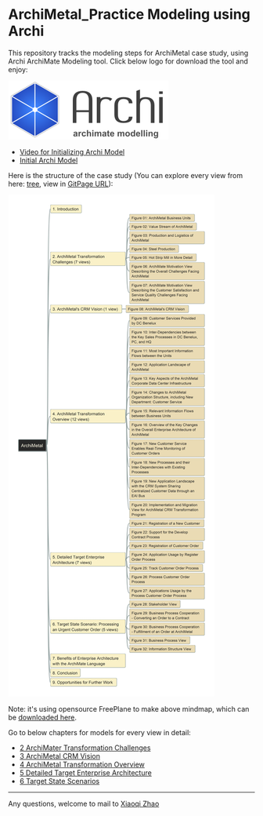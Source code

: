 # ArchiMetal_Practice Modeling using Archi
 
 This repository tracks the modeling steps for ArchiMetal case study, using Archi ArchiMate Modeling tool. Click below logo for download the tool and enjoy:

[![Archi_Logo](./img/Archi_Logo.png)](https://www.archimatetool.com/download/)

- [Video for Initializing Archi Model](https://youtu.be/8zRQ65DApk8)
- [Initial Archi Model](./initial_model.archimate)

Here is the structure of the case study (You can explore every view from here: [tree](./ArchiMetal-Views-Structure.html), view in [GitPage URL](https://yasenstar.github.io/ArchiMetal_Practice/)):

![file structure](img/ArchiMetal-Views-Structure.jpg)

Note: it's using opensource FreePlane to make above mindmap, which can be [downloaded here](https://sourceforge.net/projects/freeplane/).

Go to below chapters for models for every view in detail:

- [2 ArchiMater Transformation Challenges](2_ArchiMetal_Transformation_Challenges.md)
- [3 ArchiMetal CRM Vision](./3_ArchiMetal_CRM_Vision.md)
- [4 ArchiMetal Transformation Overview](./4_ArchiMetal_Transformation_Overview.md)
- [5 Detailed Target Enterprise Architecture](./5_Detailed_Target_Enterprise_Architecture.md)
- [6 Target State Scenarios](./6_Target_State_Scenarios.md)

---
Any questions, welcome to mail to [Xiaoqi Zhao](mailto:xiaoqizhao@outlook.com)